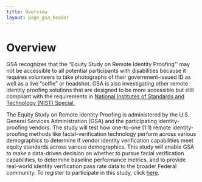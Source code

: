 ```yaml
---
title: Overview
layout: page_gsa_header
---
```

# Overview
GSA recognizes that the “Equity Study on Remote Identity Proofing'' may not be accessible to all potential participants with disabilities because it requires volunteers to take photographs of their government-issued ID as well as a live “selfie” or headshot. GSA is also investigating other remote identity proofing solutions that are designed to be more accessible but still compliant with the requirements in <a href="https://pages.nist.gov/800-63-3/sp800-63-3.html" tareget="_blank">National Institutes of Standards and Technology (NIST) Special.</a>

The Equity Study on Remote Identity Proofing is administered by the U.S. General Services Administration (GSA)
and the participating identity-proofing vendors. The study will test how one-to-one (1:1) remote
identity-proofing methods like facial-verification technology perform across various demographics to determine
if vendor identity verification capabilities meet equity standards across various demographics. This study will
enable GSA to make a data-driven decision on whether to pursue facial verification capabilities, to determine
baseline performance metrics, and to provide real-world identity verification pass rate data to the broader
Federal community. To register to participate in this study, click <a href="https://feedback.gsa.gov/jfe/form/SV_1XEHtWHnWUp2LoG" target="_blank">here</a>.